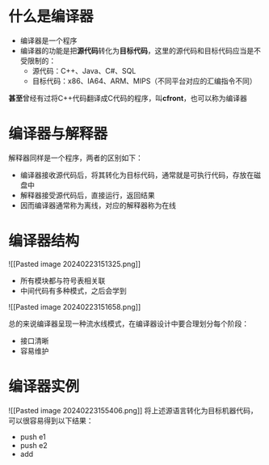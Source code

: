 # 什么是编译器
- 编译器是一个程序
- 编译器的功能是把**源代码**转化为**目标代码**，这里的源代码和目标代码应当是不受限制的：
	- 源代码：C++、Java、C#、SQL
	- 目标代码：x86、IA64、ARM、MIPS（不同平台对应的汇编指令不同）

**甚至**曾经有过将C++代码翻译成C代码的程序，叫**cfront**，也可以称为编译器

# 编译器与解释器
解释器同样是一个程序，两者的区别如下：
- 编译器接收源代码后，将其转化为目标代码，通常就是可执行代码，存放在磁盘中
- 解释器接受源代码后，直接运行，返回结果
- 因而编译器通常称为离线，对应的解释器称为在线

# 编译器结构
![[Pasted image 20240223151325.png]]
- 所有模块都与符号表相关联
- 中间代码有多种模式，之后会学到

![[Pasted image 20240223151658.png]]

总的来说编译器呈现一种流水线模式，在编译器设计中要合理划分每个阶段：
- 接口清晰
- 容易维护

# 编译器实例
![[Pasted image 20240223155406.png]]
将上述源语言转化为目标机器代码，可以很容易得到以下结果：
- push e1
- push e2
- add

